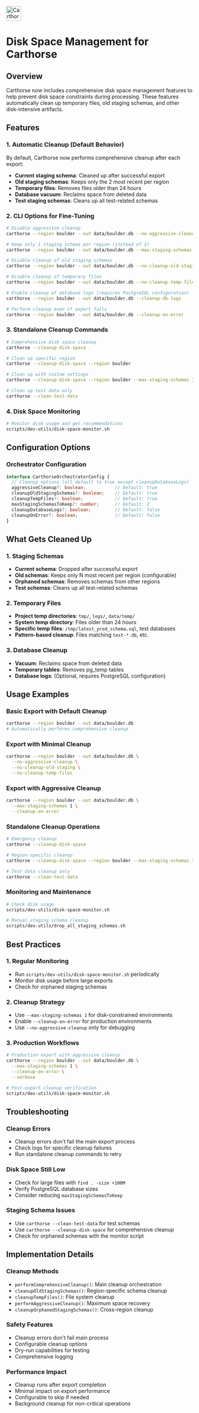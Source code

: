 <div align="left">
  <img src="../carthorse-logo-small.png" alt="Carthorse Logo" width="40" height="40">
</div>

# Disk Space Management for Carthorse

## Overview

Carthorse now includes comprehensive disk space management features to help prevent disk space constraints during processing. These features automatically clean up temporary files, old staging schemas, and other disk-intensive artifacts.

## Features

### 1. Automatic Cleanup (Default Behavior)

By default, Carthorse now performs comprehensive cleanup after each export:

- **Current staging schema**: Cleaned up after successful export
- **Old staging schemas**: Keeps only the 2 most recent per region
- **Temporary files**: Removes files older than 24 hours
- **Database vacuum**: Reclaims space from deleted data
- **Test staging schemas**: Cleans up all test-related schemas

### 2. CLI Options for Fine-Tuning

```bash
# Disable aggressive cleanup
carthorse --region boulder --out data/boulder.db --no-aggressive-cleanup

# Keep only 1 staging schema per region (instead of 2)
carthorse --region boulder --out data/boulder.db --max-staging-schemas 1

# Disable cleanup of old staging schemas
carthorse --region boulder --out data/boulder.db --no-cleanup-old-staging

# Disable cleanup of temporary files
carthorse --region boulder --out data/boulder.db --no-cleanup-temp-files

# Enable cleanup of database logs (requires PostgreSQL configuration)
carthorse --region boulder --out data/boulder.db --cleanup-db-logs

# Perform cleanup even if export fails
carthorse --region boulder --out data/boulder.db --cleanup-on-error
```

### 3. Standalone Cleanup Commands

```bash
# Comprehensive disk space cleanup
carthorse --cleanup-disk-space

# Clean up specific region
carthorse --cleanup-disk-space --region boulder

# Clean up with custom settings
carthorse --cleanup-disk-space --region boulder --max-staging-schemas 1 --no-aggressive-cleanup

# Clean up test data only
carthorse --clean-test-data
```

### 4. Disk Space Monitoring

```bash
# Monitor disk usage and get recommendations
scripts/dev-utils/disk-space-monitor.sh
```

## Configuration Options

### Orchestrator Configuration

```typescript
interface CarthorseOrchestratorConfig {
  // Cleanup options (all default to true except cleanupDatabaseLogs)
  aggressiveCleanup?: boolean;           // Default: true
  cleanupOldStagingSchemas?: boolean;    // Default: true
  cleanupTempFiles?: boolean;            // Default: true
  maxStagingSchemasToKeep?: number;      // Default: 2
  cleanupDatabaseLogs?: boolean;         // Default: false
  cleanupOnError?: boolean;              // Default: false
}
```

## What Gets Cleaned Up

### 1. Staging Schemas
- **Current schema**: Dropped after successful export
- **Old schemas**: Keeps only N most recent per region (configurable)
- **Orphaned schemas**: Removes schemas from other regions
- **Test schemas**: Cleans up all test-related schemas

### 2. Temporary Files
- **Project temp directories**: `tmp/`, `logs/`, `data/temp/`
- **System temp directory**: Files older than 24 hours
- **Specific temp files**: `/tmp/latest_prod_schema.sql`, test databases
- **Pattern-based cleanup**: Files matching `test-*.db`, etc.

### 3. Database Cleanup
- **Vacuum**: Reclaims space from deleted data
- **Temporary tables**: Removes pg_temp tables
- **Database logs**: (Optional, requires PostgreSQL configuration)

## Usage Examples

### Basic Export with Default Cleanup
```bash
carthorse --region boulder --out data/boulder.db
# Automatically performs comprehensive cleanup
```

### Export with Minimal Cleanup
```bash
carthorse --region boulder --out data/boulder.db \
  --no-aggressive-cleanup \
  --no-cleanup-old-staging \
  --no-cleanup-temp-files
```

### Export with Aggressive Cleanup
```bash
carthorse --region boulder --out data/boulder.db \
  --max-staging-schemas 1 \
  --cleanup-on-error
```

### Standalone Cleanup Operations
```bash
# Emergency cleanup
carthorse --cleanup-disk-space

# Region-specific cleanup
carthorse --cleanup-disk-space --region boulder --max-staging-schemas 1

# Test data cleanup only
carthorse --clean-test-data
```

### Monitoring and Maintenance
```bash
# Check disk usage
scripts/dev-utils/disk-space-monitor.sh

# Manual staging schema cleanup
scripts/dev-utils/drop_all_staging_schemas.sh
```

## Best Practices

### 1. Regular Monitoring
- Run `scripts/dev-utils/disk-space-monitor.sh` periodically
- Monitor disk usage before large exports
- Check for orphaned staging schemas

### 2. Cleanup Strategy
- Use `--max-staging-schemas 1` for disk-constrained environments
- Enable `--cleanup-on-error` for production environments
- Use `--no-aggressive-cleanup` only for debugging

### 3. Production Workflows
```bash
# Production export with aggressive cleanup
carthorse --region boulder --out data/boulder.db \
  --max-staging-schemas 1 \
  --cleanup-on-error \
  --verbose

# Post-export cleanup verification
scripts/dev-utils/disk-space-monitor.sh
```

## Troubleshooting

### Cleanup Errors
- Cleanup errors don't fail the main export process
- Check logs for specific cleanup failures
- Run standalone cleanup commands to retry

### Disk Space Still Low
- Check for large files with `find . -size +100M`
- Verify PostgreSQL database sizes
- Consider reducing `maxStagingSchemasToKeep`

### Staging Schema Issues
- Use `carthorse --clean-test-data` for test schemas
- Use `carthorse --cleanup-disk-space` for comprehensive cleanup
- Check for orphaned schemas with the monitor script

## Implementation Details

### Cleanup Methods
- `performComprehensiveCleanup()`: Main cleanup orchestration
- `cleanupOldStagingSchemas()`: Region-specific schema cleanup
- `cleanupTempFiles()`: File system cleanup
- `performAggressiveCleanup()`: Maximum space recovery
- `cleanupOrphanedStagingSchemas()`: Cross-region cleanup

### Safety Features
- Cleanup errors don't fail main process
- Configurable cleanup options
- Dry-run capabilities for testing
- Comprehensive logging

### Performance Impact
- Cleanup runs after export completion
- Minimal impact on export performance
- Configurable to skip if needed
- Background cleanup for non-critical operations 
